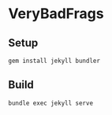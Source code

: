 # VeryBadFrags

## Setup

```
gem install jekyll bundler
```

## Build

```shell
bundle exec jekyll serve
```
